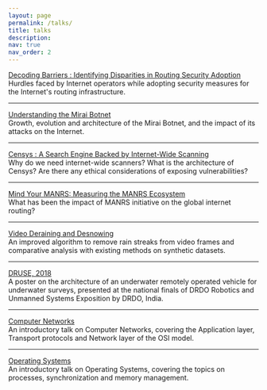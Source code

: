 ```yaml
---
layout: page
permalink: /talks/
title: talks
description:
nav: true
nav_order: 2
---
```


<a class="in-text" href="../assets/pdf/TDP_2024.pdf" target="_blank">Decoding Barriers : Identifying Disparities in Routing Security Adoption </a> <br>
Hurdles faced by Internet operators while adopting security measures for the Internet's routing infrastructure.

---
<a class="in-text" href="../assets/pdf/Mirai Botnet.pdf" target="_blank">Understanding the Mirai Botnet </a> <br>
Growth, evolution and architecture of the Mirai Botnet, and the impact of its attacks on the Internet.

---

<a class="in-text" href="../assets/pdf/Censys.pdf" target="_blank">Censys : A Search Engine Backed by Internet-Wide Scanning </a> <br>
Why do we need internet-wide scanners? What is the architecture of Censys? Are there any ethical considerations of exposing vulnerabilities?

---

<a class="in-text" href="../assets/pdf/MANRS.pdf" target="_blank">Mind Your MANRS: Measuring the MANRS Ecosystem </a> <br>
What has been the impact of MANRS initiative on the global internet routing?

---

<a class="in-text" href="../assets/pdf/Video_Deraining.pdf" target="_blank">Video Deraining and Desnowing</a> <br>
An improved algorithm to remove rain streaks from video frames and comparative analysis with existing methods on synthetic datasets.

---

<a class="in-text" href="../assets/pdf/DRUSE_Poster.pdf" target="_blank"> DRUSE, 2018</a> <br>
A poster on the architecture of an underwater remotely operated vehicle for underwater surveys, presented at the national finals of DRDO Robotics and Unmanned
Systems Exposition by DRDO, India.

---

<a class="in-text" href="../assets/pdf/Networks.pdf" target="_blank"> Computer Networks</a> <br>
An introductory talk on Computer Networks, covering the Application layer, Transport protocols and Network layer of the OSI model.

---

<a class="in-text" href="../assets/pdf/OS.pdf" target="_blank"> Operating Systems</a> <br>
An introductory talk on Operating Systems, covering the topics on processes, synchronization and memory management.
